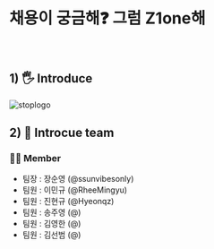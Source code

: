 <h1><b>채용이 궁금해❓ 그럼 Z1one해</b></h1><br>

## 1) 🖐 Introduce 
![stoplogo](https://github.com/RheeMingyu/SemiSemi/assets/108057548/9ee2fdf9-4d9b-424d-8897-be318f1a1084)


## 2) 📢 Introcue team

### 🤷‍♂️ Member
- 팀장 : 장순영 (@ssunvibesonly)
- 팀원 : 이민규 (@RheeMingyu)
- 팀원 : 진현규 (@Hyeonqz)
- 팀원 : 송주영 (@)
- 팀원 : 김영한 (@)
- 팀원 : 김선범 (@)
